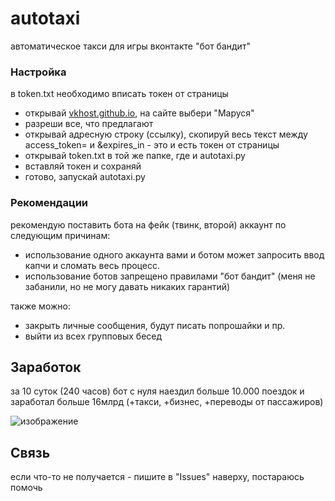 # autotaxi
автоматическое такси для игры вконтакте "бот бандит"

### Настройка
в token.txt необходимо вписать токен от страницы

- открывай [vkhost.github.io](https://vkhost.github.io), на сайте выбери "Маруся"
- разреши все, что предлагают
- открывай адресную строку (ссылку), скопируй весь текст между access_token= и &expires_in - это и есть токен от страницы
- открывай token.txt в той же папке, где и autotaxi.py
- вставляй токен и сохраняй
- готово, запускай autotaxi.py



### Рекомендации
рекомендую поставить бота на фейк (твинк, второй) аккаунт по следующим причинам:
- использование одного аккаунта вами и ботом может запросить ввод капчи и сломать весь процесс.
- использование ботов запрещено правилами "бот бандит" (меня не забанили, но не могу давать никаких гарантий)

также можно:
- закрыть личные сообщения, будут писать попрошайки и пр. 
- выйти из всех групповых бесед

## Заработок
за 10 суток (240 часов) бот с нуля наездил больше 10.000 поездок и заработал больше 16млрд (+такси, +бизнес, +переводы от пассажиров)

![изображение](https://user-images.githubusercontent.com/102890231/181923470-f5b5aa3d-d391-4836-b9f6-96ef38f74bc7.png)


## Связь
если что-то не получается - пишите в "Issues" наверху, постараюсь помочь
